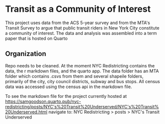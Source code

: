 # Transit as a Community of Interest 
This project uses data from the ACS 5-year survey and from the MTA's Transit Survey to argue that public transit riders in New York City constitute a community of interest. The data and analysis was assembled into a term paper that is hosted on Quarto

## Organization 
Repo needs to be cleaned. At the moment NYC Redistricting contains the data, the r markdown files, and the quarto app. The data folder has an MTA folder which contains .csvs from them and several shapeile folders, primarily of the city, city council districts, subway and bus stops. All census data was accessed using the census api in the markdown file. 

To see the markdown file for the project currently hosted at https://samgoodson.quarto.pub/nyc-redistricting/posts/NYC's%20Transit%20Underserved/NYC's%20Transit%20Underserved.html navigate to: NYC Redistricting > posts > NYC's Transit Underserved 
